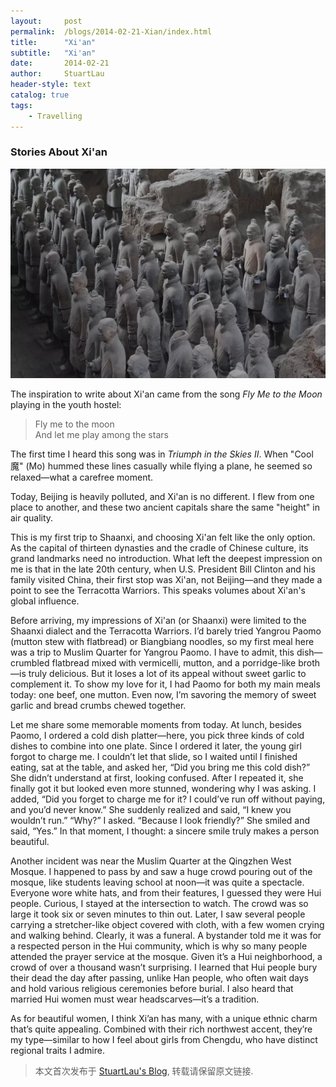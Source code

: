 ```yaml
---
layout:     post
permalink:  /blogs/2014-02-21-Xian/index.html
title:      "Xi'an"
subtitle:   "Xi'an"
date:       2014-02-21
author:     StuartLau
header-style: text
catalog: true
tags:
    - Travelling
---
```


### Stories About Xi'an
![Xian-0](/images/in-post/Xian-0.jpg)

The inspiration to write about Xi'an came from the song *Fly Me to the Moon* playing in the youth hostel:

> Fly me to the moon  
> And let me play among the stars

The first time I heard this song was in *Triumph in the Skies II*. When "Cool魔" (Mo) hummed these lines casually while flying a plane, he seemed so relaxed—what a carefree moment.

Today, Beijing is heavily polluted, and Xi'an is no different. I flew from one place to another, and these two ancient capitals share the same "height" in air quality.

This is my first trip to Shaanxi, and choosing Xi'an felt like the only option. As the capital of thirteen dynasties and the cradle of Chinese culture, its grand landmarks need no introduction. What left the deepest impression on me is that in the late 20th century, when U.S. President Bill Clinton and his family visited China, their first stop was Xi'an, not Beijing—and they made a point to see the Terracotta Warriors. This speaks volumes about Xi'an's global influence.

Before arriving, my impressions of Xi'an (or Shaanxi) were limited to the Shaanxi dialect and the Terracotta Warriors. I’d barely tried Yangrou Paomo (mutton stew with flatbread) or Biangbiang noodles, so my first meal here was a trip to Muslim Quarter for Yangrou Paomo. I have to admit, this dish—crumbled flatbread mixed with vermicelli, mutton, and a porridge-like broth—is truly delicious. But it loses a lot of its appeal without sweet garlic to complement it. To show my love for it, I had Paomo for both my main meals today: one beef, one mutton. Even now, I’m savoring the memory of sweet garlic and bread crumbs chewed together.

Let me share some memorable moments from today. At lunch, besides Paomo, I ordered a cold dish platter—here, you pick three kinds of cold dishes to combine into one plate. Since I ordered it later, the young girl forgot to charge me. I couldn’t let that slide, so I waited until I finished eating, sat at the table, and asked her, “Did you bring me this cold dish?” She didn’t understand at first, looking confused. After I repeated it, she finally got it but looked even more stunned, wondering why I was asking. I added, “Did you forget to charge me for it? I could’ve run off without paying, and you’d never know.” She suddenly realized and said, “I knew you wouldn’t run.” “Why?” I asked. “Because I look friendly?” She smiled and said, “Yes.” In that moment, I thought: a sincere smile truly makes a person beautiful.

Another incident was near the Muslim Quarter at the Qingzhen West Mosque. I happened to pass by and saw a huge crowd pouring out of the mosque, like students leaving school at noon—it was quite a spectacle. Everyone wore white hats, and from their features, I guessed they were Hui people. Curious, I stayed at the intersection to watch. The crowd was so large it took six or seven minutes to thin out. Later, I saw several people carrying a stretcher-like object covered with cloth, with a few women crying and walking behind. Clearly, it was a funeral. A bystander told me it was for a respected person in the Hui community, which is why so many people attended the prayer service at the mosque. Given it’s a Hui neighborhood, a crowd of over a thousand wasn’t surprising. I learned that Hui people bury their dead the day after passing, unlike Han people, who often wait days and hold various religious ceremonies before burial. I also heard that married Hui women must wear headscarves—it’s a tradition.

As for beautiful women, I think Xi’an has many, with a unique ethnic charm that’s quite appealing. Combined with their rich northwest accent, they’re my type—similar to how I feel about girls from Chengdu, who have distinct regional traits I admire.
> 本文首次发布于 [StuartLau's Blog](https://stuartlau.github.io), 转载请保留原文链接.
